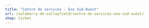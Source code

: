 ```yaml
---
title: "Centre de services - Exo Sud-Ouest"
url: /salaberry-de-valleyfield/centre-de-services-exo-sud-ouest/
shop: ticket
---
```

